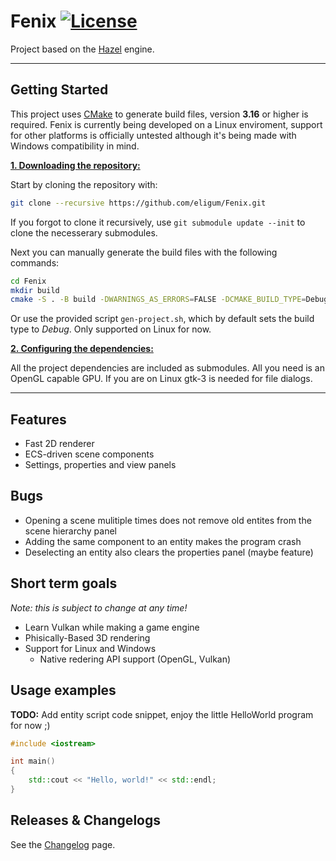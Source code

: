 # Fenix [![License](https://img.shields.io/github/license/eligum/Fenix)](https://github.com/eligum/Fenix/blob/master/LICENSE)

Project based on the [Hazel](https://github.com/TheCherno/Hazel) engine.

---

## Getting Started
This project uses [CMake](https://cmake.org/) to generate build files, version **3.16** or higher is required. Fenix is currently being developed on a Linux enviroment, support for other platforms is officially untested although it's being made with Windows compatibility in mind.

<ins>**1. Downloading the repository:**</ins>

Start by cloning the repository with:

```sh
git clone --recursive https://github.com/eligum/Fenix.git
```
If you forgot to clone it recursively, use `git submodule update --init` to clone the necesserary submodules.

Next you can manually generate the build files with the following commands:

```sh
cd Fenix
mkdir build
cmake -S . -B build -DWARNINGS_AS_ERRORS=FALSE -DCMAKE_BUILD_TYPE=Debug
```

Or use the provided script `gen-project.sh`, which by default sets the build type to *Debug*. Only supported on Linux for now.

<ins>**2. Configuring the dependencies:**</ins>

All the project dependencies are included as submodules. All you need is an OpenGL capable GPU. If you are on Linux gtk-3 is needed for file dialogs.

---

## Features
- Fast 2D renderer
- ECS-driven scene components
- Settings, properties and view panels

## Bugs
- Opening a scene mulitiple times does not remove old entites from the scene hierarchy panel
- Adding the same component to an entity makes the program crash
- Deselecting an entity also clears the properties panel (maybe feature)

## Short term goals
*Note: this is subject to change at any time!*

- Learn Vulkan while making a game engine
- Phisically-Based 3D rendering
- Support for Linux and Windows
    - Native redering API support (OpenGL, Vulkan)

## Usage examples
**TODO:** Add entity script code snippet, enjoy the little HelloWorld program for now ;)
```c++
#include <iostream>

int main()
{
    std::cout << "Hello, world!" << std::endl;
}
```

## Releases & Changelogs
See the [Changelog](https://github.com/eligum/Fenix/blob/master/docs/CHANGELOG.md) page.
